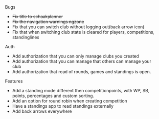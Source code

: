 Bugs
- ~~Fix title to schaakplanner~~
- ~~Fix the navigation warnings ngzone~~
- Fix that you can switch club without logging out(back arrow icon)
- Fix that when switching club state is cleared for players, competitions, standinglines

Auth
- Add authorization that you can only manage clubs you created
- Add authorization that you can manage that others can manage your club
- Add authorization that read of rounds, games and standings is open.

Features
- Add a standing mode different then competitionpoints, with WP, SB, points, percentages and custom sorting. 
- Add an option for round robin when creating competition
- Have a standings app to read standings externally
- Add back arrows everywhere
